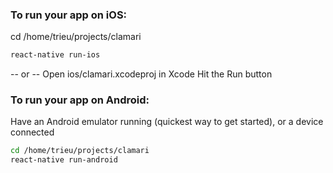 ### To run your app on iOS:
  cd /home/trieu/projects/clamari
  ```bash
  react-native run-ios
  ```
  -- or --
  Open ios/clamari.xcodeproj in Xcode
  Hit the Run button
### To run your app on Android:
  Have an Android emulator running (quickest way to get started), or a device connected
  ```bash
  cd /home/trieu/projects/clamari
  react-native run-android
  ```
